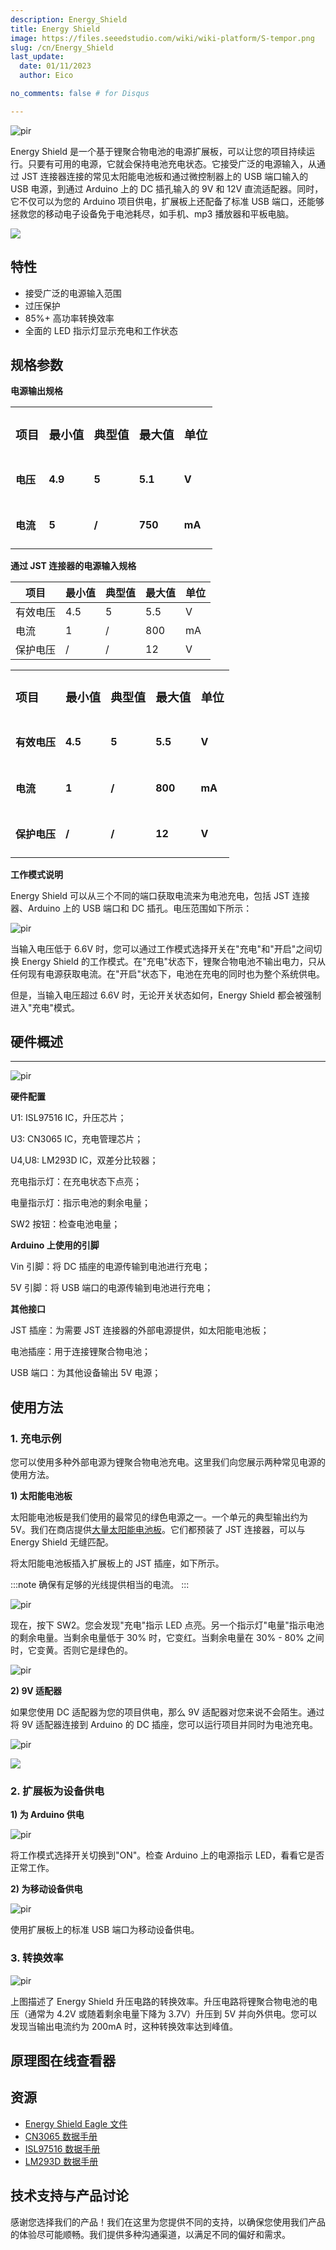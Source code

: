 ```yaml
---
description: Energy_Shield
title: Energy Shield
image: https://files.seeedstudio.com/wiki/wiki-platform/S-tempor.png
slug: /cn/Energy_Shield
last_update:
  date: 01/11/2023  
  author: Eico 

no_comments: false # for Disqus

---
```

<p style={{textAlign: 'center'}}><img src="https://files.seeedstudio.com/wiki/Energy_Shield/img/Energy_Shield.jpg" alt="pir" width={600} height="auto" /></p>

Energy Shield 是一个基于锂聚合物电池的电源扩展板，可以让您的项目持续运行。只要有可用的电源，它就会保持电池充电状态。它接受广泛的电源输入，从通过 JST 连接器连接的常见太阳能电池板和通过微控制器上的 USB 端口输入的 USB 电源，到通过 Arduino 上的 DC 插孔输入的 9V 和 12V 直流适配器。同时，它不仅可以为您的 Arduino 项目供电，扩展板上还配备了标准 USB 端口，还能够拯救您的移动电子设备免于电池耗尽，如手机、mp3 播放器和平板电脑。

<p style={{textAlign: 'center'}}><a href="https://www.seeedstudio.com/energy-shield-p-1373.html" target="_blank"><img src="https://files.seeedstudio.com/wiki/Seeed-WiKi/docs/images/300px-Get_One_Now_Banner-ragular.png" /></a></p>

## 特性

- 接受广泛的电源输入范围
- 过压保护
- 85%+ 高功率转换效率
- 全面的 LED 指示灯显示充电和工作状态

## 规格参数

**电源输出规格**

<table align="center">
  <tbody>
  <tr>
    <td><h3>项目</h3></td>
    <td><h3>最小值</h3></td>
    <td><h3>典型值</h3></td>
    <td><h3>最大值</h3></td>
    <td><h3>单位</h3></td>
  </tr>
  <tr>
    <td><h4>电压</h4></td>
    <td><h4>4.9</h4></td>
    <td><h4>5</h4></td>
    <td><h4>5.1</h4></td>
    <td><h4>V</h4></td>
  </tr>
  <tr>
    <td><h4>电流</h4></td>
    <td><h4>5</h4></td>
    <td><h4>/</h4></td>
    <td><h4>750</h4></td>
    <td><h4>mA</h4></td>
  </tr>
  </tbody></table>

**通过 JST 连接器的电源输入规格**

| 项目     | 最小值 | 典型值 | 最大值 | 单位 |
|----------|--------|--------|--------|------|
| 有效电压 | 4.5    | 5      | 5.5    | V    |
| 电流     | 1      | /      | 800    | mA   |
| 保护电压 | /      | /      | 12     | V    |

<table align="center">
  <tbody>
  <tr>
    <td><h3>项目</h3></td>
    <td><h3>最小值</h3></td>
    <td><h3>典型值</h3></td>
    <td><h3>最大值</h3></td>
    <td><h3>单位</h3></td>
  </tr>
  <tr>
    <td><h4>有效电压</h4></td>
    <td><h4>4.5</h4></td>
    <td><h4>5</h4></td>
    <td><h4>5.5</h4></td>
    <td><h4>V</h4></td>
  </tr>
  <tr>
    <td><h4>电流</h4></td>
    <td><h4>1</h4></td>
    <td><h4>/</h4></td>
    <td><h4>800</h4></td>
    <td><h4>mA</h4></td>
  </tr>
  <tr>
    <td><h4>保护电压</h4></td>
    <td><h4>/</h4></td>
    <td><h4>/</h4></td>
    <td><h4>12</h4></td>
    <td><h4>V</h4></td>
  </tr>
  </tbody></table>

**工作模式说明**

Energy Shield 可以从三个不同的端口获取电流来为电池充电，包括 JST 连接器、Arduino 上的 USB 端口和 DC 插孔。电压范围如下所示：
<p style={{textAlign: 'center'}}><img src="https://files.seeedstudio.com/wiki/Energy_Shield/img/Working_Mode_Explanation.jpg" alt="pir" width={600} height="auto" /></p>

当输入电压低于 6.6V 时，您可以通过工作模式选择开关在"充电"和"开启"之间切换 Energy Shield 的工作模式。在"充电"状态下，锂聚合物电池不输出电力，只从任何现有电源获取电流。在"开启"状态下，电池在充电的同时也为整个系统供电。

但是，当输入电压超过 6.6V 时，无论开关状态如何，Energy Shield 都会被强制进入"充电"模式。

## 硬件概述

---------
<p style={{textAlign: 'center'}}><img src="https://files.seeedstudio.com/wiki/Energy_Shield/img/Energy_Shield_Interface_V2.0.jpg" alt="pir" width={600} height="auto" /></p>

**硬件配置**

U1: ISL97516 IC，升压芯片；

U3: CN3065 IC，充电管理芯片；

U4,U8: LM293D IC，双差分比较器；

充电指示灯：在充电状态下点亮；

电量指示灯：指示电池的剩余电量；

SW2 按钮：检查电池电量；

**Arduino 上使用的引脚**

Vin 引脚：将 DC 插座的电源传输到电池进行充电；

5V 引脚：将 USB 端口的电源传输到电池进行充电；

**其他接口**

JST 插座：为需要 JST 连接器的外部电源提供，如太阳能电池板；

电池插座：用于连接锂聚合物电池；

USB 端口：为其他设备输出 5V 电源；

使用方法
-----

### 1. 充电示例

您可以使用多种外部电源为锂聚合物电池充电。这里我们向您展示两种常见电源的使用方法。

**1) 太阳能电池板**

太阳能电池板是我们使用的最常见的绿色电源之一。一个单元的典型输出约为 5V。我们在商店提供[大量太阳能电池板](https://www.seeedstudio.com/s/solar%20panel.html)。它们都预装了 JST 连接器，可以与 Energy Shield 无缝匹配。

将太阳能电池板插入扩展板上的 JST 插座，如下所示。

:::note
确保有足够的光线提供相当的电流。
:::

<p style={{textAlign: 'center'}}><img src="https://files.seeedstudio.com/wiki/Energy_Shield/img/Charge_using_Solar_Panel_.jpg" alt="pir" width={600} height="auto" /></p>

现在，按下 SW2。您会发现"充电"指示 LED 点亮。另一个指示灯"电量"指示电池的剩余电量。当剩余电量低于 30% 时，它变红。当剩余电量在 30% - 80% 之间时，它变黄。否则它是绿色的。
<p style={{textAlign: 'center'}}><img src="https://files.seeedstudio.com/wiki/Energy_Shield/img/Remaining_power_indicator.jpg" alt="pir" width={600} height="auto" /></p>

**2) 9V 适配器**

如果您使用 DC 适配器为您的项目供电，那么 9V 适配器对您来说不会陌生。通过将 9V 适配器连接到 Arduino 的 DC 插座，您可以运行项目并同时为电池充电。

<p style={{textAlign: 'center'}}><img src="https://files.seeedstudio.com/wiki/Energy_Shield/img/Remaining_power_indicator.jpg" alt="pir" width={600} height="auto" /></p>

![](https://files.seeedstudio.com/wiki/Energy_Shield/img/Charge_using_9V_Jack.jpg)

### 2. 扩展板为设备供电

**1) 为 Arduino 供电**

<p style={{textAlign: 'center'}}><img src="https://files.seeedstudio.com/wiki/Energy_Shield/img/Charge_for_Arduino.jpg" alt="pir" width={600} height="auto" /></p>

将工作模式选择开关切换到"ON"。检查 Arduino 上的电源指示 LED，看看它是否正常工作。

**2) 为移动设备供电**

<p style={{textAlign: 'center'}}><img src="https://files.seeedstudio.com/wiki/Energy_Shield/img/Charge_for_Phone.jpg" alt="pir" width={600} height="auto" /></p>

使用扩展板上的标准 USB 端口为移动设备供电。

### 3. 转换效率

<p style={{textAlign: 'center'}}><img src="https://files.seeedstudio.com/wiki/Energy_Shield/img/Convert_effect.jpg" alt="pir" width={600} height="auto" /></p>

上图描述了 Energy Shield 升压电路的转换效率。升压电路将锂聚合物电池的电压（通常为 4.2V 或随着剩余电量下降为 3.7V）升压到 5V 并向外供电。您可以发现当输出电流约为 200mA 时，这种转换效率达到峰值。

## 原理图在线查看器

<div className="altium-ecad-viewer" data-project-src="https://files.seeedstudio.com/wiki/Energy_Shield/res/Energy_Shield_Eagel_File.zip" style={{borderRadius: '0px 0px 4px 4px', height: 500, borderStyle: 'solid', borderWidth: 1, borderColor: 'rgb(241, 241, 241)', overflow: 'hidden', maxWidth: 1280, maxHeight: 700, boxSizing: 'border-box'}}>
</div>

## 资源

- [Energy Shield Eagle 文件](https://files.seeedstudio.com/wiki/Energy_Shield/res/Energy_Shield_Eagel_File.zip)
- [CN3065 数据手册](http://www.consonance-elec.com/pdf/datasheet/DSE-CN3065.pdf)
- [ISL97516 数据手册](https://files.seeedstudio.com/wiki/Energy_Shield/res/ISL97516.pdf)
- [LM293D 数据手册](https://files.seeedstudio.com/wiki/Energy_Shield/res/LM293D.pdf)

<!-- This Markdown file was created from https://www.seeedstudio.com/wiki/Energy_Shield -->

## 技术支持与产品讨论

感谢您选择我们的产品！我们在这里为您提供不同的支持，以确保您使用我们产品的体验尽可能顺畅。我们提供多种沟通渠道，以满足不同的偏好和需求。

<div class="button_tech_support_container">
<a href="https://forum.seeedstudio.com/" class="button_forum"></a> 
<a href="https://www.seeedstudio.com/contacts" class="button_email"></a>
</div>

<div class="button_tech_support_container">
<a href="https://discord.gg/eWkprNDMU7" class="button_discord"></a> 
<a href="https://github.com/Seeed-Studio/wiki-documents/discussions/69" class="button_discussion"></a>
</div>